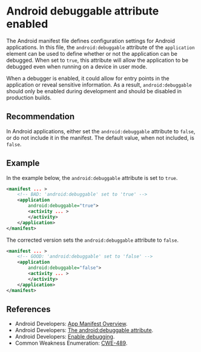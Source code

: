 # Android debuggable attribute enabled
The Android manifest file defines configuration settings for Android applications. In this file, the `android:debuggable` attribute of the `application` element can be used to define whether or not the application can be debugged. When set to `true`, this attribute will allow the application to be debugged even when running on a device in user mode.

When a debugger is enabled, it could allow for entry points in the application or reveal sensitive information. As a result, `android:debuggable` should only be enabled during development and should be disabled in production builds.


## Recommendation
In Android applications, either set the `android:debuggable` attribute to `false`, or do not include it in the manifest. The default value, when not included, is `false`.


## Example
In the example below, the `android:debuggable` attribute is set to `true`.


```xml
<manifest ... >
    <!-- BAD: 'android:debuggable' set to 'true' -->
    <application
        android:debuggable="true">
        <activity ... >
        </activity>
    </application>
</manifest>

```
The corrected version sets the `android:debuggable` attribute to `false`.


```xml
<manifest ... >
    <!-- GOOD: 'android:debuggable' set to 'false' -->
    <application
        android:debuggable="false">
        <activity ... >
        </activity>
    </application>
</manifest>

```

## References
* Android Developers: [App Manifest Overview](https://developer.android.com/guide/topics/manifest/manifest-intro).
* Android Developers: [The android:debuggable attribute](https://developer.android.com/guide/topics/manifest/application-element#debug).
* Android Developers: [Enable debugging](https://developer.android.com/studio/debug#enable-debug).
* Common Weakness Enumeration: [CWE-489](https://cwe.mitre.org/data/definitions/489.html).
